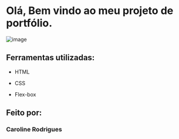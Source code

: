 # Olá, Bem vindo ao meu projeto de portfólio.
![image](https://github.com/carolfpr/portfolio/assets/173954777/98c3d78a-858f-49f2-837a-c57ed6058fbd)
## Ferramentas utilizadas:

* HTML

* CSS

* Flex-box

## Feito por:

### Caroline Rodrigues
